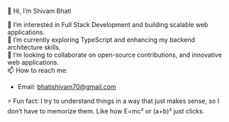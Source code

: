 👋 Hi, I’m Shivam Bhati 

👀 I’m interested in Full Stack Development and building scalable web applications.  
🌱 I’m currently exploring TypeScript and enhancing my backend architecture skills.  
💞️ I’m looking to collaborate on open-source contributions, and innovative web applications.  
📫 How to reach me:
- Email: bhatishivam70@gmail.com
  
⚡ Fun fact: I try to understand things in a way that just makes sense, so I don’t have to memorize them. Like how E=mc² or (a+b)² just clicks.
